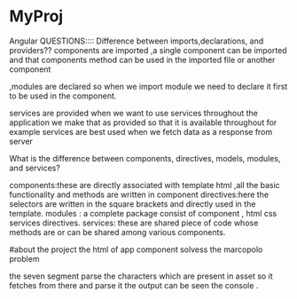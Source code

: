 # MyProj
Angular QUESTIONS::::
Difference between imports,declarations, and providers??
components are imported ,a single component can be imported and that components method can be used in the imported file or another component

,modules are declared so when we import module we need to declare it first to be used in the component.

services are provided when we want to use services throughout the application we make that as provided so that it is available throughout for example services are best used when we fetch data as a response from server 


What is the difference between components, directives, models, modules, and services?

components:these are directly associated with template html ,all the basic functionality and methods are written in component 
directives:here the selectors are written in the square brackets and directly used in the template.
modules : a complete package consist of component , html css services directives.
services: these are shared piece of code whose methods are or can be shared among various components.


#about the project
the html of app component solvess the marcopolo problem 

the seven segment parse the characters which are present in asset so it fetches from there and parse it the output can be seen the console .
